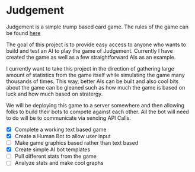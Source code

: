 # Judgement

Judgement is a simple trump based card game. The rules of the game can be found [here](http://card-games.wonderhowto.com/how-to/play-card-game-judgment-0122237/) 

The goal of this project is to provide easy access to anyone who wants to build 
and test an AI to play the game of Judgement. Currently I have created the game
as well as a few straightforward AIs as an example.

I currently want to take this project in the direction of gathering large amount
of statistics from the game itself while simulating the game many thousands of times.
This way, better AIs can be built and also cool bits about the game can be gleaned
such as how much the game is based on luck and how much based on stratergy.

We will be deploying this game to a server somewhere and then allowing folks to build their
bots to compete against each other. All the bot will need to do will be to communicate via 
sending API Calls.

- [X] Complete a working text based game 
- [X] Create a Human Bot to allow user input
- [ ] Make game graphics based rather than text based
- [X] Create simple AI bot templates
- [ ] Pull different stats from the game
- [ ] Analyze stats and make cool graphs
